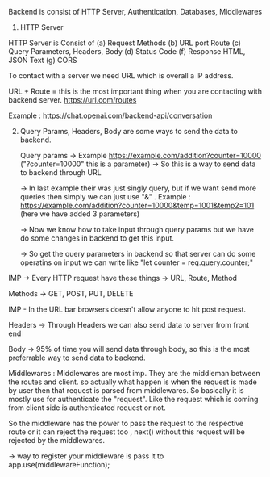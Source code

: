 Backend is consist of HTTP Server, Authentication, Databases, Middlewares

1. HTTP Server

HTTP Server is Consist of
(a) Request Methods
(b) URL port Route
(c) Query Parameters, Headers, Body
(d) Status Code
(f) Response HTML, JSON Text
(g) CORS

To contact with a server we need URL which is overall a IP address.

URL + Route = this is the most important thing when you are contacting with backend server.
https://url.com/routes

Example : https://chat.openai.com/backend-api/conversation

2. Query Params, Headers, Body are some ways to send the data to backend.

   Query params
   -> Example https://example.com/addition?counter=10000 ("?counter=10000" this is a parameter)
   -> So this is a way to send data to backend through URL

   -> In last example their was just singly query, but if we want send more queries
   then simply we can just use "&" .
   Example : https://example.com/addition?counter=10000&temp=1001&temp2=101 (here we have added 3 parameters)

   -> Now we know how to take input through query params but we have do some changes in backend
   to get this input.

   -> So get the query parameters in backend so that server can do some operatins on input
   we can write like "let counter = req.query.counter;"

IMP -> Every HTTP request have these things -> URL, Route, Method

Methods -> GET, POST, PUT, DELETE

IMP - In the URL bar browsers doesn't allow anyone to hit post request.

Headers
-> Through Headers we can also send data to server from front end

Body
-> 95% of time you will send data through body, so this is the most preferrable way to send data to backend.

Middlewares : Middlewares are most imp. They are the middleman between the routes and client.
so actually what happen is when the request is made by user then that request is parsed
from middlewares. So basically it is mostly use for authenticate the "request".
Like the request which is coming from client side is authenticated request or not.

So the middleware has the power to pass the request to the respective route or it can reject the request too
, next() without this request will be rejected by the middlewares.

-> way to register your middleware is pass it to app.use(middlewareFunction);
